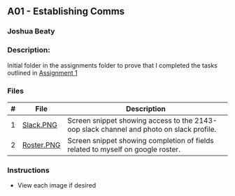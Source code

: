 ## A01 - Establishing Comms
### Joshua Beaty
### Description:
Initial folder in the assignments folder to prove that I completed the tasks outlined in [Assignment 1](https://github.com/rugbyprof/2143-Object-Oriented-Programming/tree/master/Assignments/00-A01)

### Files

|   #   | File            | Description                                        |
| :---: | --------------- | -------------------------------------------------- |
|   1   | [Slack.PNG](https://github.com/Majestic-Joker/2143-OOP-Beaty/blob/main/Assignments/A01/Slack.PNG)       | Screen snippet showing access to the 2143-oop slack channel and photo on slack profile. |
|   2   | [Roster.PNG](https://github.com/Majestic-Joker/2143-OOP-Beaty/blob/main/Assignments/A01/Roster.PNG)      | Screen snippet showing completion of fields related to myself on google roster. |

### Instructions

- View each image if desired